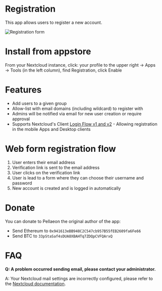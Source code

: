 # Registration
This app allows users to register a new account.

![Registration form](https://raw.githubusercontent.com/nextcloud/registration/master/docs/demo.gif)

# Install from appstore

From your Nextcloud instance, click: your profile to the upper right -> Apps -> Tools (in the left column), find Registration, click Enable

# Features

- Add users to a given group
- Allow-list with email domains (including wildcard) to register with
- Admins will be notified via email for new user creation or require approval
- Supports Nextcloud's Client [Login Flow v1 and v2](https://docs.nextcloud.com/server/stable/developer_manual/client_apis/LoginFlow/index.html) - Allowing registration in the mobile Apps and Desktop clients

# Web form registration flow

1. User enters their email address
2. Verification link is sent to the email address
3. User clicks on the verification link
4. User is lead to a form where they can choose their username and password
5. New account is created and is logged in automatically

# Donate

You can donate to Pellaeon the original author of the app:

* Send Ethereum to `0x941613eBB948C2C547cb957B55fEB2609fa6Fe66`
* Send BTC to `33pStaSaf4sDUA8XBAHTq7ZDQpCVFQArxQ`

# FAQ

**Q: A problem occurred sending email, please contact your administrator.**

A: Your Nextcloud mail settings are incorrectly configured, please refer to the [Nextcloud documentation](https://docs.nextcloud.com/server/latest/admin_manual/configuration_server/email_configuration.html).
